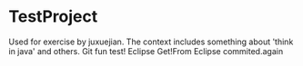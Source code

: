 TestProject
===========

Used for exercise by juxuejian. 
The context includes something about 'think in java' and others. 
Git fun test! Eclipse Get!From Eclipse commited.again